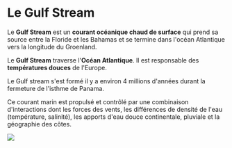 # Le Gulf Stream



Le **Gulf Stream** est un **courant océanique chaud de surface** qui prend sa source entre la Floride et les Bahamas et se termine dans l'océan Atlantique vers la longitude du Groenland. 

Le **Gulf Stream** traverse l'**Océan Atlantique**. 
Il est responsable des **températures douces** de l'Europe.

Le Gulf stream s'est formé il y a environ 4 millions d'années durant la fermeture de l'isthme de Panama.

Ce courant marin est propulsé et contrôlé par une combinaison d'interactions dont les forces des vents, les différences de densité de l'eau (température, salinité), les apports d'eau douce continentale, pluviale et la géographie des côtes. 

![](https://upload.wikimedia.org/wikipedia/commons/6/63/Gulf_Stream_water_temperature.jpg)
